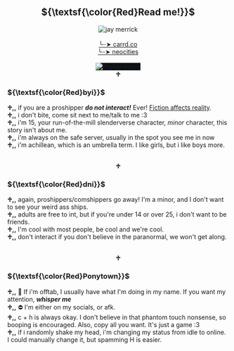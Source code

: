 <h2 align="center">${\textsf{\color{Red}Read me!}}$</h2>
<p align="center">
  <img src="https://i.pinimg.com/564x/87/b5/ce/87b5ce7402a224ad62cb122e574face4.jpg" alt="jay merrick"><br/><br/>
  <a href="https://tomos09.carrd.co/">╰┈➤ carrd.co</a><br/>
  <a href="http://wallgof.neocities.org">╰┈➤ neocities</a><br><br/>
  <img src="https://komarev.com/ghpvc/?username=n0-ey3s&amp;color=red" alt="Profile Views" style="max-width: 100%;box-sizing:content-box;background-color:rgb(13, 17, 23);border-style:none;" /><br/>
  <strong>♱</strong>
</p>

<h3>${\textsf{\color{Red}byi}}$</h3>
<b>♱,,</b> if you are a proshipper <b><i>do not interact!</i></b> Ever! <a href="https://fictiondoesaffectreality.carrd.co/#faq">Fiction affects reality</a>.<br/>
<b>♱,,</b> i don't bite, come sit next to me/talk to me :3<br/>
<b>♱,,</b> i'm 15, your run-of-the-mill slenderverse character, <i>minor</i> character, this story isn't about me.<br/>
<b>♱,,</b> i'm always on the safe server, usually in the spot you see me in now<br/>
<b>♱,,</b> i'm achillean, which is an umbrella term. I like girls, but i like boys more.<br/><br/>

<p align="center"><strong>♱</strong></p>

<h3>${\textsf{\color{Red}dni}}$</h3>

<b>♱,,</b> again, proshippers/comshippers go away! I'm a minor, and I don't want to see your weird ass ships.<br/>
<b>♱,,</b> adults are free to int, but if you're under 14 or over 25, i don't want to be friends.<br/>
<b>♱,,</b> I'm cool with most people, be cool and we're cool.<br/>
<b>♱,,</b> don't interact if you don't believe in the paranormal, we won't get along.<br/><br/>

<p align="center"><strong>♱</strong></p>

<h3>${\textsf{\color{Red}Ponytown}}$</h3>

<b>♱,,</b> 🌙 If i'm offtab, I usually have what I'm doing in my name. If you want my attention, <i><b>whisper me</b></i><br/>
<b>♱,,</b> ⛔ I'm either on my socials, or afk.<br/>
<b>♱,,</b> c + h is always okay. I don't believe in that phantom touch nonsense, so booping is encouraged. Also, copy all you want. It's just a game :3<br/>
<b>♱,,</b> if i randomly shake my head, i'm changing my status from idle to online. I could manually change it, but spamming H is easier.<br/>


